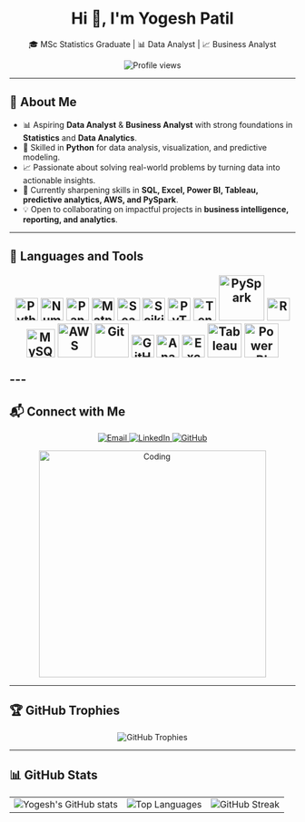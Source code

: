 <h1 align="center">Hi 👋, I'm Yogesh Patil</h1>
<p align="center">🎓 MSc Statistics Graduate | 📊 Data Analyst | 📈 Business Analyst</p>

<p align="center">
  <img src="https://komarev.com/ghpvc/?username=YogeshYPatil&label=Profile%20views&color=0e75b6&style=flat" alt="Profile views"/>
</p>

---

## 🌟 About Me  

- 📊 Aspiring **Data Analyst** & **Business Analyst** with strong foundations in **Statistics** and **Data Analytics**.  
- 🐍 Skilled in **Python** for data analysis, visualization, and predictive modeling.  
- 📈 Passionate about solving real-world problems by turning data into actionable insights.  
- 🌱 Currently sharpening skills in **SQL, Excel, Power BI, Tableau, predictive analytics, AWS, and PySpark**.  
- 💡 Open to collaborating on impactful projects in **business intelligence, reporting, and analytics**.  

---

## 🔧 Languages and Tools <p align="center"> <!-- Python --> <img src="https://www.python.org/static/community_logos/python-logo.png" width="40" alt="Python"/> <!-- Numpy --> <img src="https://upload.wikimedia.org/wikipedia/commons/1/1a/NumPy_logo.svg" width="40" alt="NumPy"/> <!-- Pandas --> <img src="https://upload.wikimedia.org/wikipedia/commons/e/ed/Pandas_logo.svg" width="40" alt="Pandas"/> <!-- Matplotlib --> <img src="https://upload.wikimedia.org/wikipedia/commons/8/84/Matplotlib_icon.svg" width="40" alt="Matplotlib"/> <!-- Seaborn --> <img src="https://seaborn.pydata.org/_static/logo-wide-lightbg.svg" width="40" alt="Seaborn"/> <!-- Scikit-learn --> <img src="https://upload.wikimedia.org/wikipedia/commons/0/05/Scikit_learn_logo_small.svg" width="40" alt="Scikit-learn"/> <!-- PyTorch --> <img src="https://upload.wikimedia.org/wikipedia/commons/9/96/Pytorch_logo.png" width="40" alt="PyTorch"/> <!-- TensorFlow --> <img src="https://upload.wikimedia.org/wikipedia/commons/2/2d/Tensorflow_logo.svg" width="40" alt="TensorFlow"/> <!-- PySpark --> <img src="https://upload.wikimedia.org/wikipedia/commons/f/f3/Apache_Spark_logo.svg" width="80" alt="PySpark"/> <!-- R --> <img src="https://upload.wikimedia.org/wikipedia/commons/1/1b/R_logo.svg" width="40" alt="R"/> <!-- MySQL --> <img src="https://upload.wikimedia.org/wikipedia/en/d/dd/MySQL_logo.svg" width="50" alt="MySQL"/> <!-- AWS --> <img src="https://upload.wikimedia.org/wikipedia/commons/9/93/Amazon_Web_Services_Logo.svg" width="60" alt="AWS"/> <!-- Git --> <img src="https://git-scm.com/images/logos/downloads/Git-Logo-2Color.png" width="60" alt="Git"/> <!-- GitHub --> <img src="https://github.githubassets.com/images/modules/logos_page/GitHub-Mark.png" width="40" alt="GitHub"/> <!-- Anaconda --> <img src="https://upload.wikimedia.org/wikipedia/commons/c/cd/Anaconda_Logo.png" width="40" alt="Anaconda"/> <!-- Excel --> <img src="https://upload.wikimedia.org/wikipedia/commons/3/34/Microsoft_Excel_Logo.svg" width="40" alt="Excel"/> <!-- Tableau --> <img src="https://upload.wikimedia.org/wikipedia/commons/4/4b/Tableau_Logo.png" width="60" alt="Tableau"/> <!-- Power BI --> <img src="https://upload.wikimedia.org/wikipedia/commons/f/f2/Power_BI_logo.svg" width="60" alt="Power BI"/> </p> ---
## 📬 Connect with Me  

<p align="center">
  <a href="mailto:yogeshpatil.stats@gmail.com" target="_blank">
    <img src="https://img.shields.io/badge/Gmail-D14836?style=for-the-badge&logo=gmail&logoColor=white" alt="Email"/>
  </a>
  <a href="https://www.linkedin.com/in/yogesh-patil-1073ba201" target="_blank">
    <img src="https://img.shields.io/badge/LinkedIn-0077B5?style=for-the-badge&logo=linkedin&logoColor=white" alt="LinkedIn"/>
  </a>
  <a href="https://github.com/YogeshYPatil" target="_blank">
    <img src="https://img.shields.io/badge/GitHub-100000?style=for-the-badge&logo=github&logoColor=white" alt="GitHub"/>
  </a>
</p>

<p align="center">
  <img alt="Coding" width="400" src="https://raw.githubusercontent.com/rahulbanerjee26/githubProfileReadmeGenerator/main/gifs/code.gif"/>
</p>

---

## 🏆 GitHub Trophies  

<p align="center">
  <img src="https://github-profile-trophy.vercel.app/?username=YogeshYPatil&theme=radical&no-frame=true&no-bg=true&margin-w=4" alt="GitHub Trophies"/>
</p>

---

## 📊 GitHub Stats  

<p align="center">
  <table>
    <tr>
      <td>
        <img src="https://github-readme-stats.vercel.app/api?username=YogeshYPatil&show_icons=true&theme=radical" alt="Yogesh's GitHub stats"/>
      </td>
      <td>
        <img src="https://github-readme-stats.vercel.app/api/top-langs/?username=YogeshYPatil&layout=compact&theme=radical" alt="Top Languages"/>
      </td>
      <td>
        <img src="https://streak-stats.demolab.com/?user=YogeshYPatil&theme=radical&hide_border=true" alt="GitHub Streak"/>
      </td>
    </tr>
  </table>
</p>
